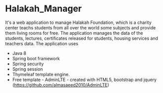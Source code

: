 # Halakah_Manager
It's a web application to manage Halakah Foundation, which is a charity center teachs students from all over the world some subjects and provide them living rooms for free.
The application manages the data of the students, lectures, certificates released for students, housing services and teachers data.
The application uses 
  - Java 8
  - Spring boot framework
  - Spring security
  - Spring session
  - Thymeleaf template engine.
  - Free template - AdminLTE -  created with HTML5, bootstrap and jquery (https://github.com/almasaeed2010/AdminLTE)
